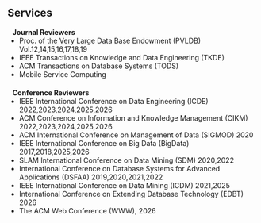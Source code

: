 ## Services



<h4 style="margin:0 10px 0;">Journal Reviewers</h4>

<ul style="margin:0 0 20px;">
  <li>Proc. of the Very Large Data Base Endowment (PVLDB) Vol.12,14,15,16,17,18,19</li>
  <li>IEEE Transactions on Knowledge and Data Engineering (TKDE)</li>
  <li>ACM Transactions on Database Systems (TODS)</li>
  <li>Mobile Service Computing</li>
</ul>

<h4 style="margin:0 10px 0;">Conference Reviewers</h4>

<ul style="margin:0 0 5px;">
  <li>IEEE International Conference on Data Engineering (ICDE) 2022,2023,2024,2025,2026</li>
  <li>ACM Conference on Information and Knowledge Management (CIKM) 2022,2023,2024,2025,2026</li>
  <li>ACM International Conference on Management of Data (SIGMOD) 2020</li>
  <li>IEEE International Conference on Big Data (BigData) 2017,2018,2025,2026</li>
  <li>SLAM International Conference on Data Mining (SDM) 2020,2022</li>
  <li>International Conference on Database Systems for Advanced Applications (DSFAA) 2019,2020,2021,2022
  <li>IEEE International Conference on Data Mining (ICDM) 2021,2025</li>
  <li>International Conference on Extending Database Technology (EDBT) 2026</li>
  <li>The ACM Web Conference (WWW), 2026</li>


